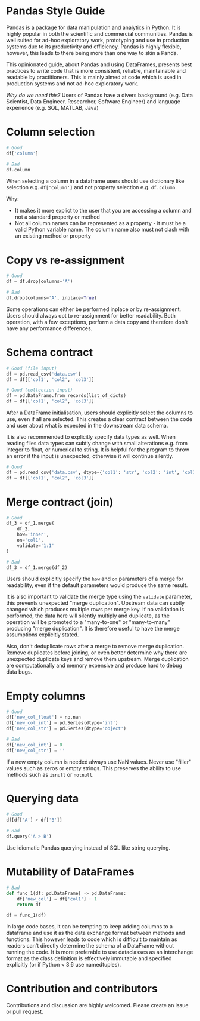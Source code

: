 # Pandas Style Guide

Pandas is a package for data manipulation and analytics in Python. It is highly popular in both the scientific and commercial communities. Pandas is well suited for ad-hoc exploratory work, prototyping and use in production systems due to its productivity and efficiency. Pandas is highly flexible, however, this leads to there being more than one way to skin a Panda.

This opinionated guide, about Pandas and using DataFrames, presents best practices to write code that is more consistent, reliable, maintainable and readable by practitioners. This is mainly aimed at code which is used in production systems and not ad-hoc exploratory work.

*Why do we need this?* Users of Pandas have a divers background (e.g. Data Scientist, Data Engineer, Researcher, Software Engineer) and language experience (e.g. SQL, MATLAB, Java)

# Column selection

```python
# Good
df['column']

# Bad
df.column
```

When selecting a column in a dataframe users should use dictionary like selection e.g. `df['column']` and not property selection e.g. `df.column`.

Why:
* It makes it more explict to the user that you are accessing a column and not a standard property or method
* Not all column names can be represented as a property - it must be a valid Python variable name. The column name also must not clash with an existing method or property

# Copy vs re-assignment

```python
# Good
df = df.drop(columns='A')

# Bad
df.drop(columns='A', inplace=True)
```

Some operations can either be performed inplace or by re-assignment. Users should always opt to re-assignment for better readability. Both operation, with a few exceptions, perform a data copy and therefore don't have any performance differences.

# Schema contract

```python
# Good (file input)
df = pd.read_csv('data.csv')
df = df[['col1', 'col2', 'col3']]

# Good (collection input)
df = pd.DataFrame.from_records(list_of_dicts)
df = df[['col1', 'col2', 'col3']]
```

After a DataFrame initialisation, users should explicitly select the columns to use, even if all are selected. This creates a clear contract between the code and user about what is expected in the downstream data schema.

It is also recommended to explicitly specify data types as well. When reading files data types can subtly change with small alterations e.g. from integer to float, or numerical to string. It is helpful for the program to throw an error if the input is unexpected, otherwise it will continue silently.

```python
# Good
df = pd.read_csv('data.csv', dtype={'col1': 'str', 'col2': 'int', 'col3': 'float'})
df = df[['col1', 'col2', 'col3']]
```

# Merge contract (join)

```python
# Good
df_3 = df_1.merge(
    df_2,
    how='inner',
    on='col1',
    validate='1:1'
)

# Bad
df_3 = df_1.merge(df_2)
```

Users should explicitly specify the `how` and `on` parameters of a merge for readability, even if the default parameters would produce the same result.

It is also important to validate the merge type using the `validate` parameter, this prevents unexpected "merge duplication". Upstream data can subtly changed which produces multiple rows per merge key. If no validation is performed, the data here will silently multiply and duplicate, as the operation will be promoted to a "many-to-one" or "many-to-many" producing "merge duplication". It is therefore useful to have the merge assumptions explicitly stated.

Also, don't deduplicate rows after a merge to remove merge duplication. Remove duplicates before joining, or even better determine why there are unexpected duplicate keys and remove them upstream. Merge duplication are computationally and memory expensive and produce hard to debug data bugs.

# Empty columns

```python
# Good
df['new_col_float'] = np.nan
df['new_col_int'] = pd.Series(dtype='int')
df['new_col_str'] = pd.Series(dtype='object')

# Bad
df['new_col_int'] = 0
df['new_col_str'] = ''
```

If a new empty column is needed always use NaN values. Never use "filler" values such as zeros or empty strings. This preserves the ability to use methods such as `isnull` or `notnull`.

# Querying data

```python
# Good
df[df['A'] > df['B']]

# Bad
df.query('A > B')
```

Use idiomatic Pandas querying instead of SQL like string querying.

# Mutability of DataFrames

```python
# Bad
def func_1(df: pd.DataFrame) -> pd.DataFrame:
    df['new_col'] = df['col1'] + 1
    return df

df = func_1(df)
```

In large code bases, it can be tempting to keep adding columns to a dataframe and use it as the data exchange format between methods and functions. This however leads to code which is difficult to maintain as readers can't directly determine the schema of a DataFrame without running the code. It is more preferable to use dataclasses as an interchange format as the class definition is effectively immutable and specified explicitly (or if Python < 3.6 use namedtuples).

# Contribution and contributors

Contributions and discussion are highly welcomed. Please create an issue or pull request.

